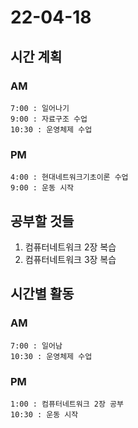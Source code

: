 # 22-04-18

## 시간 계획

### AM
    7:00 : 일어나기
    9:00 : 자료구조 수업
    10:30 : 운영체제 수업

### PM
    4:00 : 현대네트워크기초이론 수업
    9:00 : 운동 시작

## 공부할 것들
1. 컴퓨터네트워크 2장 복습
2. 컴퓨터네트워크 3장 복습

## 시간별 활동

### AM
    7:00 : 일어남
    10:30 : 운영체제 수업

### PM
    1:00 : 컴퓨터네트워크 2장 공부
    10:30 : 운동 시작